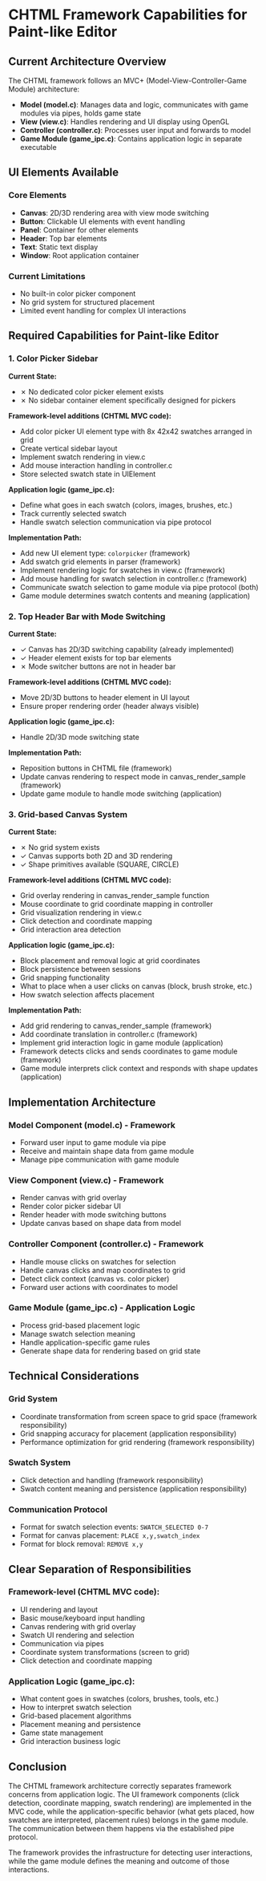 # CHTML Framework Capabilities for Paint-like Editor

## Current Architecture Overview

The CHTML framework follows an MVC+ (Model-View-Controller-Game Module) architecture:

- **Model (model.c)**: Manages data and logic, communicates with game modules via pipes, holds game state
- **View (view.c)**: Handles rendering and UI display using OpenGL
- **Controller (controller.c)**: Processes user input and forwards to model
- **Game Module (game_ipc.c)**: Contains application logic in separate executable

## UI Elements Available

### Core Elements
- **Canvas**: 2D/3D rendering area with view mode switching
- **Button**: Clickable UI elements with event handling
- **Panel**: Container for other elements
- **Header**: Top bar elements
- **Text**: Static text display
- **Window**: Root application container

### Current Limitations
- No built-in color picker component
- No grid system for structured placement
- Limited event handling for complex UI interactions

## Required Capabilities for Paint-like Editor

### 1. Color Picker Sidebar

**Current State:**
- ✗ No dedicated color picker element exists
- ✗ No sidebar container element specifically designed for pickers

**Framework-level additions (CHTML MVC code):**
- Add color picker UI element type with 8x 42x42 swatches arranged in grid
- Create vertical sidebar layout
- Implement swatch rendering in view.c
- Add mouse interaction handling in controller.c
- Store selected swatch state in UIElement

**Application logic (game_ipc.c):**
- Define what goes in each swatch (colors, images, brushes, etc.)
- Track currently selected swatch
- Handle swatch selection communication via pipe protocol

**Implementation Path:**
- Add new UI element type: `colorpicker` (framework)
- Add swatch grid elements in parser (framework)
- Implement rendering logic for swatches in view.c (framework)
- Add mouse handling for swatch selection in controller.c (framework)
- Communicate swatch selection to game module via pipe protocol (both)
- Game module determines swatch contents and meaning (application)

### 2. Top Header Bar with Mode Switching

**Current State:**
- ✓ Canvas has 2D/3D switching capability (already implemented)
- ✓ Header element exists for top bar elements
- ✗ Mode switcher buttons are not in header bar

**Framework-level additions (CHTML MVC code):**
- Move 2D/3D buttons to header element in UI layout
- Ensure proper rendering order (header always visible)

**Application logic (game_ipc.c):**
- Handle 2D/3D mode switching state

**Implementation Path:**
- Reposition buttons in CHTML file (framework)
- Update canvas rendering to respect mode in canvas_render_sample (framework)
- Update game module to handle mode switching (application)

### 3. Grid-based Canvas System

**Current State:**
- ✗ No grid system exists
- ✓ Canvas supports both 2D and 3D rendering
- ✓ Shape primitives available (SQUARE, CIRCLE)

**Framework-level additions (CHTML MVC code):**
- Grid overlay rendering in canvas_render_sample function
- Mouse coordinate to grid coordinate mapping in controller
- Grid visualization rendering in view.c
- Click detection and coordinate mapping
- Grid interaction area detection

**Application logic (game_ipc.c):**
- Block placement and removal logic at grid coordinates
- Block persistence between sessions
- Grid snapping functionality
- What to place when a user clicks on canvas (block, brush stroke, etc.)
- How swatch selection affects placement

**Implementation Path:**
- Add grid rendering to canvas_render_sample (framework)
- Add coordinate translation in controller.c (framework)
- Implement grid interaction logic in game module (application)
- Framework detects clicks and sends coordinates to game module (framework)
- Game module interprets click context and responds with shape updates (application)

## Implementation Architecture

### Model Component (model.c) - Framework
- Forward user input to game module via pipe
- Receive and maintain shape data from game module
- Manage pipe communication with game module

### View Component (view.c) - Framework
- Render canvas with grid overlay
- Render color picker sidebar UI
- Render header with mode switching buttons
- Update canvas based on shape data from model

### Controller Component (controller.c) - Framework
- Handle mouse clicks on swatches for selection
- Handle canvas clicks and map coordinates to grid
- Detect click context (canvas vs. color picker)
- Forward user actions with coordinates to model

### Game Module (game_ipc.c) - Application Logic
- Process grid-based placement logic
- Manage swatch selection meaning
- Handle application-specific game rules
- Generate shape data for rendering based on grid state

## Technical Considerations

### Grid System
- Coordinate transformation from screen space to grid space (framework responsibility)
- Grid snapping accuracy for placement (application responsibility)
- Performance optimization for grid rendering (framework responsibility)

### Swatch System
- Click detection and handling (framework responsibility)
- Swatch content meaning and persistence (application responsibility)

### Communication Protocol
- Format for swatch selection events: `SWATCH_SELECTED 0-7`
- Format for canvas placement: `PLACE x,y,swatch_index`
- Format for block removal: `REMOVE x,y`

## Clear Separation of Responsibilities

### Framework-level (CHTML MVC code):
- UI rendering and layout
- Basic mouse/keyboard input handling
- Canvas rendering with grid overlay
- Swatch UI rendering and selection
- Communication via pipes
- Coordinate system transformations (screen to grid)
- Click detection and coordinate mapping

### Application Logic (game_ipc.c):
- What content goes in swatches (colors, brushes, tools, etc.)
- How to interpret swatch selection
- Grid-based placement algorithms
- Placement meaning and persistence
- Game state management
- Grid interaction business logic

## Conclusion

The CHTML framework architecture correctly separates framework concerns from application logic. The UI framework components (click detection, coordinate mapping, swatch rendering) are implemented in the MVC code, while the application-specific behavior (what gets placed, how swatches are interpreted, placement rules) belongs in the game module. The communication between them happens via the established pipe protocol.

The framework provides the infrastructure for detecting user interactions, while the game module defines the meaning and outcome of those interactions.